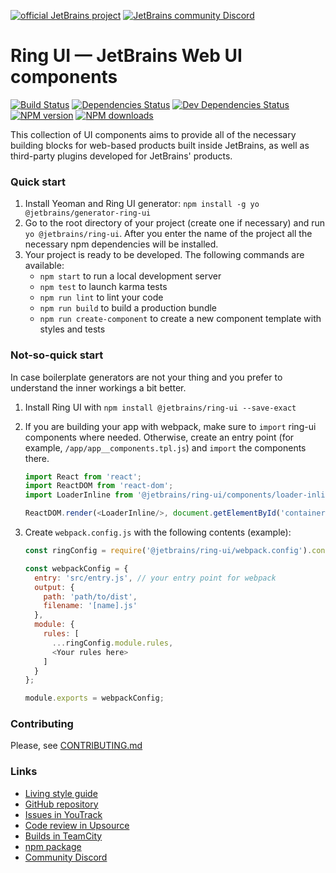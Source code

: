 [![official JetBrains project](http://jb.gg/badges/official-flat-square.svg)](https://confluence.jetbrains.com/display/ALL/JetBrains+on+GitHub)
[![JetBrains community Discord](https://goo.gl/xe5fjk)](https://discord.gg/SVSNPba)

# Ring UI — JetBrains Web UI components
[![Build Status][ci-img]][ci-bt] [![Dependencies Status][deps-img]][deps] [![Dev Dependencies Status][dev-deps-img]][dev-deps] [![NPM version][npm-version-img]][npm-package] [![NPM downloads][npm-count-img]][npm-package]

This collection of UI components aims to provide all of the necessary building 
blocks for web-based products built inside JetBrains, as well as third-party 
plugins developed for JetBrains' products.

### Quick start

1. Install Yeoman and Ring UI generator: `npm install -g yo @jetbrains/generator-ring-ui`
2. Go to the root directory of your project (create one if necessary) and run `yo @jetbrains/ring-ui`. After you enter the name of the project all the necessary npm dependencies will be installed.
3. Your project is ready to be developed. The following commands are available:
   - `npm start` to run a local development server
   - `npm test` to launch karma tests
   - `npm run lint` to lint your code
   - `npm run build` to build a production bundle
   - `npm run create-component` to create a new component template with styles and tests

### Not-so-quick start

In case boilerplate generators are not your thing and you prefer to understand the inner workings a bit better.

1. Install Ring UI with `npm install @jetbrains/ring-ui --save-exact` 

2. If you are building your app with webpack, make sure to `import` ring-ui components where needed. Otherwise, create an entry point (for example, `/app/app__components.tpl.js`) and
`import` the components there. 
   ``` javascript
   import React from 'react';
   import ReactDOM from 'react-dom';
   import LoaderInline from '@jetbrains/ring-ui/components/loader-inline/loader-inline';
   
   ReactDOM.render(<LoaderInline/>, document.getElementById('container'));
   ```

3. Create `webpack.config.js` with the following contents (example):
   ``` javascript
   const ringConfig = require('@jetbrains/ring-ui/webpack.config').config;
   
   const webpackConfig = {
     entry: 'src/entry.js', // your entry point for webpack
     output: {
       path: 'path/to/dist',
       filename: '[name].js'
     },
     module: {
       rules: [
         ...ringConfig.module.rules,
         <Your rules here>
       ]
     }
   };
   
   module.exports = webpackConfig;
   ```

### Contributing

Please, see [CONTRIBUTING.md](./CONTRIBUTING.md)

### Links

- [Living style guide](https://jetbrains.github.io/ring-ui)
- [GitHub repository](https://github.com/JetBrains/ring-ui)
- [Issues in YouTrack](https://youtrack.jetbrains.com/issues/RG)
- [Code review in Upsource](https://upsource.jetbrains.com/ring-ui/view)
- [Builds in TeamCity][ci-project]
- [npm package][npm-package]
- [Community Discord](https://discord.gg/SVSNPba)

[ci-project]: https://teamcity.jetbrains.com/project.html?projectId=JetBrainsUi_RingUi&tab=projectOverview
[ci-bt]: https://teamcity.jetbrains.com/viewType.html?buildTypeId=JetBrainsUi_RingUi_GeminiTests&tab=buildTypeStatusDiv
[ci-img]:  https://teamcity.jetbrains.com/app/rest/builds/buildType:JetBrainsUi_RingUi_GeminiTests/statusIcon.svg
[deps]: https://david-dm.org/jetbrains/ring-ui
[deps-img]: https://img.shields.io/david/jetbrains/ring-ui.svg
[dev-deps]: https://david-dm.org/jetbrains/ring-ui?type=dev
[dev-deps-img]: https://img.shields.io/david/dev/jetbrains/ring-ui.svg
[npm-package]: https://www.npmjs.com/package/@jetbrains/ring-ui
[npm-version-img]: https://img.shields.io/npm/v/@jetbrains/ring-ui.svg
[npm-count-img]: https://img.shields.io/npm/dt/@jetbrains/ring-ui.svg
